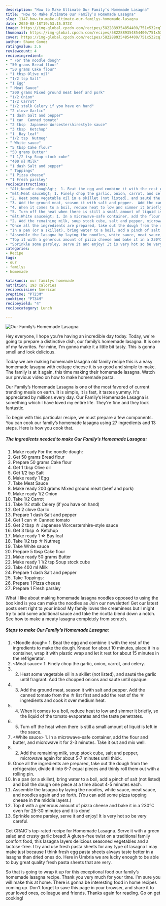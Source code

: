 ```yaml
---
description: "How to Make Ultimate Our Family’s Homemade Lasagna"
title: "How to Make Ultimate Our Family’s Homemade Lasagna"
slug: 1147-how-to-make-ultimate-our-familys-homemade-lasagna
date: 2020-08-18T19:53:15.872Z
image: https://img-global.cpcdn.com/recipes/5822889354854400/751x532cq70/our-familys-homemade-lasagna-recipe-main-photo.jpg
thumbnail: https://img-global.cpcdn.com/recipes/5822889354854400/751x532cq70/our-familys-homemade-lasagna-recipe-main-photo.jpg
cover: https://img-global.cpcdn.com/recipes/5822889354854400/751x532cq70/our-familys-homemade-lasagna-recipe-main-photo.jpg
author: Shane Gomez
ratingvalue: 3.6
reviewcount: 4
recipeingredient:
- " For the noodle dough"
- "50 grams Bread flour"
- "50 grams Cake flour"
- "1 tbsp Olive oil"
- "1/2 tsp Salt"
- "1 Egg"
- " Meat Sauce"
- "200 grams Mixed ground meat beef and pork"
- "1/2 Onion"
- "1/2 Carrot"
- "1/2 stalk Celery if you have on hand"
- "2 clove Garlic"
- "1 dash Salt and pepper"
- "1 can  Canned tomato"
- "2 tbsp  Japanese Worcestershirestyle sauce"
- "3 tbsp  Ketchup"
- "1  Bay leaf"
- "1/2 tsp  Nutmeg"
- " White sauce"
- "5 tbsp Cake flour"
- "50 grams Butter"
- "1 1/2 tsp Soup stock cube"
- "400 ml Milk"
- "1 dash Salt and pepper"
- " Toppings"
- "1 Pizza cheese"
- "1 Fresh parsley"
recipeinstructions:
- "&lt;Noodle dough&gt;  1. Beat the egg and combine it with the rest of the ingredients to make the dough.  Knead for about 10 minutes, place it in a container, wrap it with plastic wrap and let it rest for about 15 minutes in the refrigerator."
- "&lt;Meat sauce&gt; 1. Finely chop the garlic, onion, carrot, and celery."
- "2. Heat some vegetable oil in a skillet (not listed), and sauté the garlic until fragrant.  Add the chopped onions and sauté until opaque."
- "3. Add the ground meat, season it with salt and pepper.  Add the canned tomato from the ☆ list first and add the rest of the ☆ ingredients and cook it over medium heat."
- "4. When it comes to a boil, reduce heat to low and simmer it briefly, so the liquid of the tomato evaporates and the taste penetrates."
- "5. Turn off the heat when there is still a small amount of liquid is left in the sauce."
- "&lt;White sauce&gt; 1. In a microwave-safe container, add the flour and butter, and microwave it for 2-3 minutes. Take it out and mix well."
- "2. Add the remaining milk, soup stock cube, salt and pepper, microwave again for about 5-7 minutes until thick."
- "Once all the ingredients are prepared, take out the dough from the refrigerator, divide it into 6-7 equal pieces and thinly roll them out with a rolling pin."
- "In a pan (or a skillet), bring water to a boil, add a pinch of salt (not listed) and boil the dough one piece at a time about 4-5 minutes each."
- "Assemble the lasagna by laying the noodles, white sauce, meat sauce, and noodles again and so forth.  (You can add some pizza topping cheese in the middle layers.)"
- "Top it with a generous amount of pizza cheese and bake it in a 230℃ oven for 25-30 minutes and it is done!"
- "Sprinkle some parsley, serve it and enjoy! It is very hot so be very careful."
categories:
- Recipe
tags:
- our
- familys
- homemade

katakunci: our familys homemade 
nutrition: 193 calories
recipecuisine: American
preptime: "PT23M"
cooktime: "PT34M"
recipeyield: "4"
recipecategory: Lunch

---
```



![Our Family’s Homemade Lasagna](https://img-global.cpcdn.com/recipes/5822889354854400/751x532cq70/our-familys-homemade-lasagna-recipe-main-photo.jpg)

Hey everyone, I hope you're having an incredible day today. Today, we're going to prepare a distinctive dish, our family’s homemade lasagna. It is one of my favorites. For mine, I'm gonna make it a little bit tasty. This is gonna smell and look delicious.

Today we are making homemade lasagna old family recipe this is a easy homemade lasagna with cottage cheese it is so good and simple to make. The family is at it again, this time making their homemade lasagna. Watch our previous video on how to make homemade pasta.

Our Family’s Homemade Lasagna is one of the most favored of current trending meals on earth. It is simple, it is fast, it tastes yummy. It's appreciated by millions every day. Our Family’s Homemade Lasagna is something which I have loved my entire life. They're fine and they look fantastic.


To begin with this particular recipe, we must prepare a few components. You can cook our family’s homemade lasagna using 27 ingredients and 13 steps. Here is how you cook that.

<!--inarticleads1-->

##### The ingredients needed to make Our Family’s Homemade Lasagna:

1. Make ready  For the noodle dough:
1. Get 50 grams Bread flour
1. Prepare 50 grams Cake flour
1. Get 1 tbsp Olive oil
1. Get 1/2 tsp Salt
1. Make ready 1 Egg
1. Take  Meat Sauce
1. Make ready 200 grams Mixed ground meat (beef and pork)
1. Make ready 1/2 Onion
1. Take 1/2 Carrot
1. Take 1/2 stalk Celery (if you have on hand)
1. Get 2 clove Garlic
1. Prepare 1 dash Salt and pepper
1. Get 1 can ☆ Canned tomato
1. Get 2 tbsp ☆ Japanese Worcestershire-style sauce
1. Get 3 tbsp ☆ Ketchup
1. Make ready 1 ☆ Bay leaf
1. Take 1/2 tsp ☆ Nutmeg
1. Take  White sauce
1. Prepare 5 tbsp Cake flour
1. Make ready 50 grams Butter
1. Make ready 1 1/2 tsp Soup stock cube
1. Take 400 ml Milk
1. Prepare 1 dash Salt and pepper
1. Take  Toppings:
1. Prepare 1 Pizza cheese
1. Prepare 1 Fresh parsley


What I like about making homemade lasagna noodles opposed to using the box kind is you can make the noodles as Join our newsletter! Get our latest posts sent right to your inbox! My family loves the creaminess but I might try to add some additional sauce and take the ricotta blend down a notch. See how to make a meaty lasagna completely from scratch. 

<!--inarticleads2-->

##### Steps to make Our Family’s Homemade Lasagna:

1. &lt;Noodle dough&gt;  1. Beat the egg and combine it with the rest of the ingredients to make the dough.  Knead for about 10 minutes, place it in a container, wrap it with plastic wrap and let it rest for about 15 minutes in the refrigerator.
1. &lt;Meat sauce&gt; 1. Finely chop the garlic, onion, carrot, and celery.
1. 2. Heat some vegetable oil in a skillet (not listed), and sauté the garlic until fragrant.  Add the chopped onions and sauté until opaque.
1. 3. Add the ground meat, season it with salt and pepper.  Add the canned tomato from the ☆ list first and add the rest of the ☆ ingredients and cook it over medium heat.
1. 4. When it comes to a boil, reduce heat to low and simmer it briefly, so the liquid of the tomato evaporates and the taste penetrates.
1. 5. Turn off the heat when there is still a small amount of liquid is left in the sauce.
1. &lt;White sauce&gt; 1. In a microwave-safe container, add the flour and butter, and microwave it for 2-3 minutes. Take it out and mix well.
1. 2. Add the remaining milk, soup stock cube, salt and pepper, microwave again for about 5-7 minutes until thick.
1. Once all the ingredients are prepared, take out the dough from the refrigerator, divide it into 6-7 equal pieces and thinly roll them out with a rolling pin.
1. In a pan (or a skillet), bring water to a boil, add a pinch of salt (not listed) and boil the dough one piece at a time about 4-5 minutes each.
1. Assemble the lasagna by laying the noodles, white sauce, meat sauce, and noodles again and so forth.  (You can add some pizza topping cheese in the middle layers.)
1. Top it with a generous amount of pizza cheese and bake it in a 230℃ oven for 25-30 minutes and it is done!
1. Sprinkle some parsley, serve it and enjoy! It is very hot so be very careful.


Get CRAIG&#39;s top-rated recipe for Homemade Lasagna. Serve it with a green salad and crusty garlic bread! A gluten-free twist on a traditional family comfort food, this lasagna layers delicious seasoned vegetables and a lactose-free. I try and use fresh pasta sheets for any type of lasagna I may make just because I think fresh egg pasta sheets always taste better in a lasagna than dried ones do. Here in Umbria we are lucky enough to be able to buy great quality fresh pasta sheets that are very. 

So that is going to wrap it up for this exceptional food our family’s homemade lasagna recipe. Thank you very much for your time. I'm sure you will make this at home. There is gonna be interesting food in home recipes coming up. Don't forget to save this page in your browser, and share it to your loved ones, colleague and friends. Thanks again for reading. Go on get cooking!
